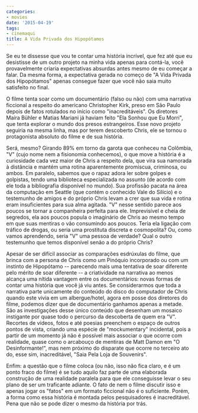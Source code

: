 ```yaml
---
categories:
- movies
date: '2015-04-19'
tags:
- cinemaqui
title: A Vida Privada dos Hipopótamos
---
```


Se eu te dissesse que vou te contar uma história incrível, que fez até que eu desistisse de um outro projeto na minha vida apenas para contá-la, você provavelmente criaria expectativas absurdas antes mesmo de eu começar a falar. Da mesma forma, a expectativa gerada no começo de "A Vida Privada dos Hipopótamos" apenas consegue fazer que você não saia muito satisfeito no final.

O filme tenta soar como um documentário (falso ou não) com uma narrativa ficcional a respeito do americano Christopher Kirk, preso em São Paulo depois de fatos rotulados no início como "inacreditáveis". Os diretores Maíra Bühler e Matias Mariani já haviam feito "Ela Sonhou que Eu Morri",  que tenta explorar o mundo dos presos estrangeiros. Esse novo projeto seguiria na mesma linha, mas por terem descoberto Chris, ele se tornou o protagonista absoluto do filme e de sua história.

Será, mesmo? Girando 89% em torno da garota que conheceu na Colômbia, "V" (cujo nome nem a fisionomia conhecemos), o que move a história é a curiosidade cada vez maior de Chris a respeito dela, que vira sua namorada à distância e mantém uma rotina aparentemente promíscua, criminosa, ou ambos. Em paralelo, sabemos que o rapaz adora ler sobre golpes e golpistas, tendo uma biblioteca especializada no assunto (de acordo com ele toda a bibliografia disponível no mundo). Sua profissão pacata na área da computação em Seattle (que contém o conhecido Vale do Silício) e o testemunho de amigos e do próprio Chris levam a crer que sua vida e rotina eram insuficientes para sua alma agitada. "V" nesse sentido parece aos poucos se tornar a companheira perfeita para ele. Imprevisível e cheia de segredos, ela aos poucos popula o imaginário de Chris ao mesmo tempo em que suas mentiras o vão consumindo aos poucos. Teria ela ligação com tráfico de drogas, ou seria uma prostituta discreta e cosmopolita? Ou, como vamos aprendendo, seria "V" uma pessoa de verdade? Qual o outro testemunho que temos disponível senão a do próprio Chris?

Apesar de ser difícil associar as comparações esdrúxulas do filme, que brinca com a persona de Chris como um Pinóquio incorporado ou com um instinto de Hipopótamo -- parecendo mais uma tentativa de soar diferente pelo mérito de soar diferente -- a criatividade na narrativa ao menos alcança uma nítida vantagem entre os documentários: novas formas de contar uma história que você já viu antes. Se considerarmos que toda a narrativa parte unicamente do conteúdo do disco do computador de Chris quando este vivia em um albergue/hotel, agora em posse dos diretores do filme, podemos dizer que de documentário ganhamos apenas a metade. São as investigações desse único conteúdo que desenham um mosaico instigante por quase todo o percurso da descoberta de quem era "V". Recortes de vídeos, fotos e até poesias preenchem o espaço de outros pontos de vista, criando uma espécie de "mockumentary" incidental, pois a partir de um momento já não é possível mais associar o que ocorre com realidade, quase como o arcabouço de mentiras de Matt Damon em "O Desinformante!", mas nem próximo do disparate que ocorre no terceiro ato do, esse sim, inacreditável, "Saia Pela Loja de Souvenirs".

Enfim: a questão que o filme coloca (ou não, isso não fica claro, e é um ponto fraco do filme) é se tudo aquilo faz parte de uma elaborada construção de uma realidade paralela para que ele conseguisse levar o seu plano de ser um traficante adiante. O fato de nem o filme discutir isso e apenas jogar os "fatos" em um formato ficcional não é o suficiente. Porém, a forma como essa história é montada pelos pesquisadores é inacreditável. Pena que não se pode dizer o mesmo da história por trás.